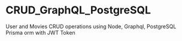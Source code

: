 # CRUD_GraphQL_PostgreSQL
User and Movies CRUD operations using Node, Graphql, PostgreSQL Prisma orm with JWT Token
